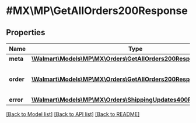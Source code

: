 # #MX\MP\GetAllOrders200Response

## Properties

Name | Type | Description | Notes
------------ | ------------- | ------------- | -------------
**meta** | [**\Walmart\Models\MP\MX\Orders\GetAllOrders200ResponseMeta**](GetAllOrders200ResponseMeta.md) |  | [optional]
**order** | [**\Walmart\Models\MP\MX\Orders\GetAllOrders200ResponseOrderInner[]**](GetAllOrders200ResponseOrderInner.md) | Information about the purchase order | [optional]
**error** | [**\Walmart\Models\MP\MX\Orders\ShippingUpdates400ResponseError**](ShippingUpdates400ResponseError.md) |  | [optional]


[[Back to Model list]](../) [[Back to API list]](../../Api/MX/MP) [[Back to README]](../../README.md)
